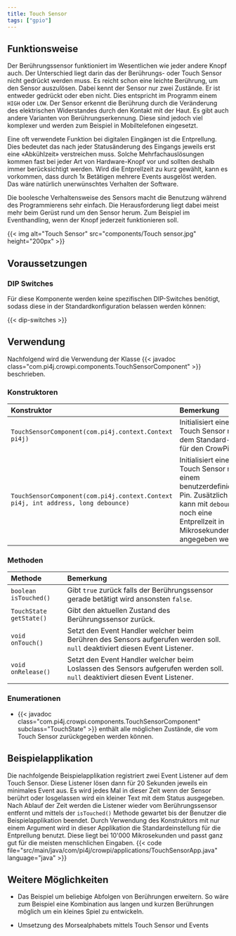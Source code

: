 ```yaml
---
title: Touch Sensor
tags: ["gpio"]
---
```


## Funktionsweise

Der Berührungssensor funktioniert im Wesentlichen wie jeder andere Knopf auch. Der Unterschied liegt darin das der Berührungs- oder Touch
Sensor nicht gedrückt werden muss. Es reicht schon eine leichte Berührung, um den Sensor auszulösen. Dabei kennt der Sensor nur zwei Zustände. Er ist entweder gedrückt oder eben nicht. Dies entspricht im Programm
einem `HIGH` oder `LOW`. Der Sensor erkennt die Berührung durch die Veränderung des elektrischen Widerstandes durch den Kontakt mit der
Haut. Es gibt auch andere Varianten von Berührungserkennung. Diese sind jedoch viel komplexer und werden zum Beispiel in Mobiltelefonen
eingesetzt.

Eine oft verwendete Funktion bei digitalen Eingängen ist die Entprellung. Dies bedeutet das nach jeder Statusänderung des Eingangs jeweils
erst eine «Abkühlzeit» verstreichen muss. Solche Mehrfachauslösungen kommen fast bei jeder Art von Hardware-Knopf vor und sollten deshalb
immer berücksichtigt werden. Wird die Entprellzeit zu kurz gewählt, kann es vorkommen, dass durch 1x Betätigen mehrere Events ausgelöst
werden. Das wäre natürlich unerwünschtes Verhalten der Software.

Die boolesche Verhaltensweise des Sensors macht die Benutzung während des Programmierens sehr einfach. Die Herausforderung liegt
dabei meist mehr beim Gerüst rund um den Sensor herum. Zum Beispiel im Eventhandling, wenn der Knopf jederzeit funktionieren soll.

{{< img alt="Touch Sensor" src="components/Touch sensor.jpg" height="200px" >}}

## Voraussetzungen

### DIP Switches 

Für diese Komponente werden keine spezifischen DIP-Switches benötigt, sodass diese in der Standardkonfiguration belassen werden können:

{{< dip-switches >}}

## Verwendung

Nachfolgend wird die Verwendung der Klasse {{< javadoc class="com.pi4j.crowpi.components.TouchSensorComponent" >}} beschrieben.

### Konstruktoren

| Konstruktor                                                                       | Bemerkung                                                                                                                                                   |
|:----------------------------------------------------------------------------------|:------------------------------------------------------------------------------------------------------------------------------------------------------------|
| `TouchSensorComponent(com.pi4j.context.Context pi4j)`                             | Initialisiert einen Touch Sensor mit dem Standard-Pin für den CrowPi.                                                                                       |
| `TouchSensorComponent(com.pi4j.context.Context pi4j, int address, long debounce)` | Initialisiert einen Touch Sensor mit einem benutzerdefinierten Pin. Zusätzlich kann mit `debounce` noch eine Entprellzeit in Mikrosekunden angegeben werden |

### Methoden

| Methode                 | Bemerkung                                                                                                                    |
|:------------------------|:-----------------------------------------------------------------------------------------------------------------------------|
| `boolean isTouched()`   | Gibt `true` zurück falls der Berührungssensor gerade betätigt wird ansonsten `false`.                                        |
| `TouchState getState()` | Gibt den aktuellen Zustand des Berührungssensor zurück.                                                                      |
| `void onTouch()`        | Setzt den Event Handler welcher beim Berühren des Sensors aufgerufen werden soll. `null` deaktiviert diesen Event Listener.  |
| `void onRelease()`      | Setzt den Event Handler welcher beim Loslassen des Sensors aufgerufen werden soll. `null` deaktiviert diesen Event Listener. |

### Enumerationen

- {{< javadoc class="com.pi4j.crowpi.components.TouchSensorComponent" subclass="TouchState" >}} enthält alle möglichen Zustände, die vom
  Touch Sensor zurückgegeben werden können.

## Beispielapplikation

Die nachfolgende Beispielapplikation registriert zwei Event Listener auf dem Touch Sensor. Diese Listener lösen dann für 20 Sekunden jeweils
ein minimales Event aus. Es wird jedes Mal in dieser Zeit wenn der Sensor berührt oder losgelassen wird ein kleiner Text mit dem Status
ausgegeben. Nach Ablauf der Zeit werden die Listener wieder vom Berührungssensor entfernt und mittels der `isTouched()` Methode gewartet bis
der Benutzer die Beispielapplikation beendet. Durch Verwendung des Konstruktors mit nur einem Argument wird in dieser Applikation die
Standardeinstellung für die Entprellung benutzt. Diese liegt bei 10'000 Mikrosekunden und passt ganz gut für die meisten menschlichen
Eingaben. {{< code file="src/main/java/com/pi4j/crowpi/applications/TouchSensorApp.java" language="java" >}}

## Weitere Möglichkeiten

- Das Beispiel um beliebige Abfolgen von Berührungen erweitern. So wäre zum Beispiel eine Kombination aus langen und kurzen Berührungen
  möglich um ein kleines Spiel zu entwickeln.

- Umsetzung des Morsealphabets mittels Touch Sensor und Events

